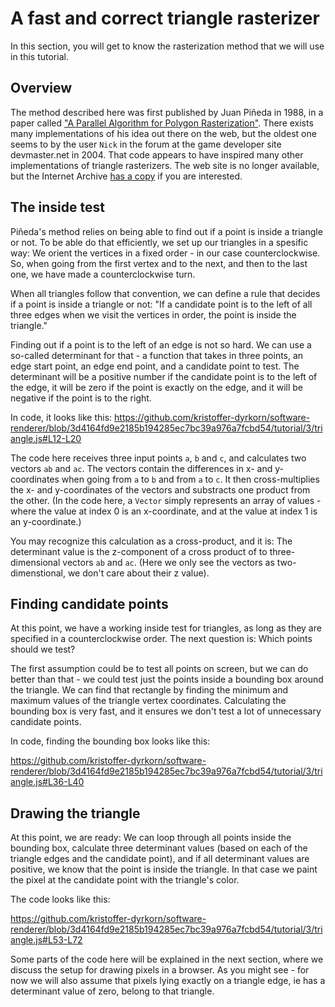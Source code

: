 # A fast and correct triangle rasterizer

In this section, you will get to know the rasterization method that we will use in this tutorial. 

## Overview

The method described here was first published by Juan Piñeda in 1988, in a paper called ["A Parallel Algorithm for Polygon Rasterization"](https://www.cs.drexel.edu/~david/Classes/Papers/comp175-06-pineda.pdf). There exists many implementations of his idea out there on the web, but the oldest one seems to by the user `Nick` in the forum at the game developer site devmaster.net in 2004. That code appears to have inspired many other implementations of triangle rasterizers. The web site is no longer available, but the Internet Archive [has a copy](https://web.archive.org/web/20120220025947/http://devmaster.net/forums/topic/1145-advanced-rasterization/) if you are interested. 

## The inside test

Piñeda's method relies on being able to find out if a point is inside a triangle or not. To be able do that efficiently, we set up our triangles in a spesific way: We orient the vertices in a fixed order - in our case counterclockwise. So, when going from the first vertex and to the next, and then to the last one, we have made a counterclockwise turn.

When all triangles follow that convention, we can define a rule that decides if a point is inside a triangle or not: "If a candidate point is to the left of all three edges when we visit the vertices in order, the point is inside the triangle." 

Finding out if a point is to the left of an edge is not so hard. We can use a so-called determinant for that - a function that takes in three points, an edge start point, an edge end point, and a candidate point to test. The determinant will be a positive number if the candidate point is to the left of the edge, it will be zero if the point is exactly on the edge, and it will be negative if the point is to the right.

In code, it looks like this:
https://github.com/kristoffer-dyrkorn/software-renderer/blob/3d4164fd9e2185b194285ec7bc39a976a7fcbd54/tutorial/3/triangle.js#L12-L20

The code here receives three input points `a`, `b` and `c`, and calculates two vectors `ab` and `ac`. The vectors contain the differences in x- and y-coordinates when going from `a` to `b` and from `a` to `c`. It then cross-multiplies the x- and y-coordinates of the vectors and substracts one product from the other. (In the code here, a `Vector` simply represents an array of values - where the value at index 0 is an x-coordinate, and at the value at index 1 is an y-coordinate.)

You may recognize this calculation as a cross-product, and it is: The determinant value is the z-component of a cross product of to three-dimensional vectors `ab` and `ac`. (Here we only see the vectors as two-dimenstional, we don't care about their z value).

## Finding candidate points

At this point, we have a working inside test for triangles, as long as they are specified in a counterclockwise order. The next question is: Which points should we test?

The first assumption could be to test all points on screen, but we can do better than that - we could test just the points inside a bounding box around the triangle. We can find that rectangle by finding the minimum and maximum values of the triangle vertex coordinates. Calculating the bounding box is very fast, and it ensures we don't test a lot of unnecessary candidate points.

In code, finding the bounding box looks like this:

https://github.com/kristoffer-dyrkorn/software-renderer/blob/3d4164fd9e2185b194285ec7bc39a976a7fcbd54/tutorial/3/triangle.js#L36-L40

## Drawing the triangle

At this point, we are ready: We can loop through all points inside the bounding box, calculate three determinant values (based on each of the triangle edges and the candidate point), and if all determinant values are positive, we know that the point is inside the triangle. In that case we paint the pixel at the candidate point with the triangle's color. 

The code looks like this:

https://github.com/kristoffer-dyrkorn/software-renderer/blob/3d4164fd9e2185b194285ec7bc39a976a7fcbd54/tutorial/3/triangle.js#L53-L72

Some parts of the code here will be explained in the next section, where we discuss the setup for drawing pixels in a browser.
As you might see - for now we will also assume that pixels lying exactly on a triangle edge, ie has a determinant value of zero, belong to that triangle.
